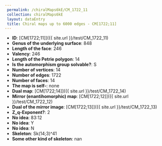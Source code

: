 ```yaml
--- 
 permalink: /chiralMaps6kE/CM_1722_11 
 collection: chiralMaps6kE
 layout: dataEntry
 title: Chiral maps up to 6000 edges - CM[1722;11]
---
```


- **ID**: [CM[1722;11]]({{ site.url }}/test/CM_1722_11)
- **Genus of the underlying surface**: 848
- **Length of the face**: 246
- **Valency**: 246
- **Length of the Petrie polygon**: 14
- **Is the automorphism group solvable?**: S
- **Number of vertices**: 14
- **Number of edges**: 1722
- **Number of faces**: 14
- **The map is self-**: none
- **Dual map**: [CM[1722;14]]({{ site.url }}/test/CM_1722_14)
- **Mirror (enantihomorphic) map**: [CM[1722;12]]({{ site.url }}/test/CM_1722_12)
- **Dual of the mirror image**: [CM[1722;13]]({{ site.url }}/test/CM_1722_13)
- **Z_q-Exponent?**: 2
- **No idea**:  83:12
- **No idea**: Y
- **No idea**: N
- **Skeleton**: Sk(14;3)^41
- **Some other kind of skeleton**: nan
